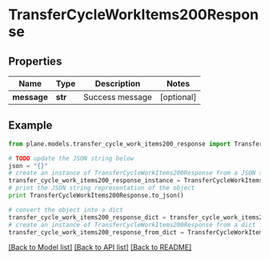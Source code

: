 # TransferCycleWorkItems200Response


## Properties
Name | Type | Description | Notes
------------ | ------------- | ------------- | -------------
**message** | **str** | Success message | [optional] 

## Example

```python
from plane.models.transfer_cycle_work_items200_response import TransferCycleWorkItems200Response

# TODO update the JSON string below
json = "{}"
# create an instance of TransferCycleWorkItems200Response from a JSON string
transfer_cycle_work_items200_response_instance = TransferCycleWorkItems200Response.from_json(json)
# print the JSON string representation of the object
print TransferCycleWorkItems200Response.to_json()

# convert the object into a dict
transfer_cycle_work_items200_response_dict = transfer_cycle_work_items200_response_instance.to_dict()
# create an instance of TransferCycleWorkItems200Response from a dict
transfer_cycle_work_items200_response_from_dict = TransferCycleWorkItems200Response.from_dict(transfer_cycle_work_items200_response_dict)
```
[[Back to Model list]](../README.md#documentation-for-models) [[Back to API list]](../README.md#documentation-for-api-endpoints) [[Back to README]](../README.md)


